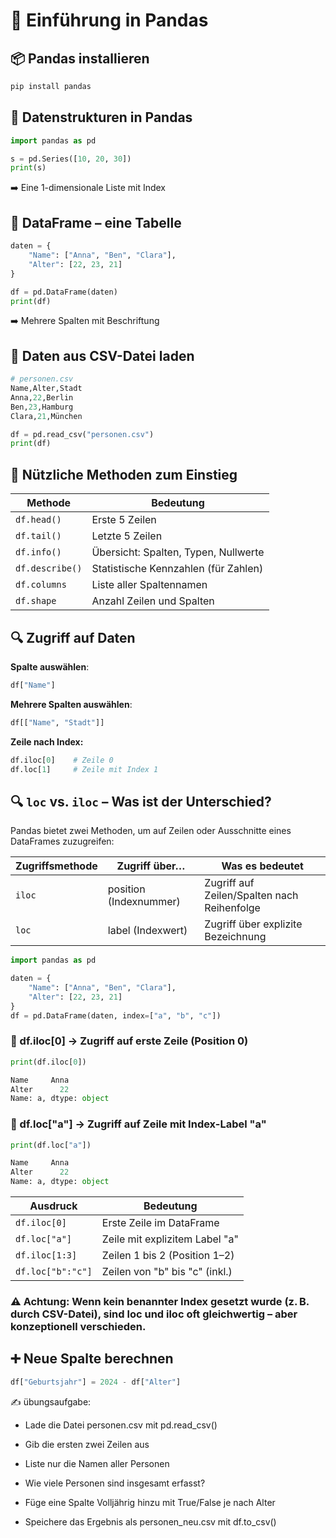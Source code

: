 # 🐼 Einführung in Pandas
## 📦 Pandas installieren 
```python
pip install pandas
```

## 🧱 Datenstrukturen in Pandas
```python
import pandas as pd

s = pd.Series([10, 20, 30])
print(s)
```

➡️ Eine 1-dimensionale Liste mit Index

## 🔹 DataFrame – eine Tabelle
```python
daten = {
    "Name": ["Anna", "Ben", "Clara"],
    "Alter": [22, 23, 21]
}

df = pd.DataFrame(daten)
print(df)
```

➡️ Mehrere Spalten mit Beschriftung

## 📄 Daten aus CSV-Datei laden
```python
# personen.csv
Name,Alter,Stadt
Anna,22,Berlin
Ben,23,Hamburg
Clara,21,München
```

```python
df = pd.read_csv("personen.csv")
print(df)
```
## 🧰 Nützliche Methoden zum Einstieg
| Methode | Bedeutung
| - | -
`df.head()` | Erste 5 Zeilen
`df.tail()` | Letzte 5 Zeilen
`df.info()` | Übersicht: Spalten, Typen, Nullwerte
`df.describe()` | Statistische Kennzahlen (für Zahlen)
`df.columns` | Liste aller Spaltennamen
`df.shape` | Anzahl Zeilen und Spalten

## 🔍 Zugriff auf Daten
**Spalte auswählen**:
```python
df["Name"]
```

**Mehrere Spalten auswählen**:
```python
df[["Name", "Stadt"]]
```

**Zeile nach Index:**
```python
df.iloc[0]    # Zeile 0
df.loc[1]     # Zeile mit Index 1
```

## 🔍 `loc` vs. `iloc` – Was ist der Unterschied?
Pandas bietet zwei Methoden, um auf Zeilen oder Ausschnitte eines DataFrames zuzugreifen:

| Zugriffsmethode | Zugriff über… | Was es bedeutet
| - | - | -
`iloc` | position (Indexnummer) | Zugriff auf Zeilen/Spalten nach Reihenfolge
`loc` | label (Indexwert) | Zugriff über explizite Bezeichnung

```python
import pandas as pd

daten = {
    "Name": ["Anna", "Ben", "Clara"],
    "Alter": [22, 23, 21]
}
df = pd.DataFrame(daten, index=["a", "b", "c"])
```

### 🔸 df.iloc[0] → Zugriff auf erste Zeile (Position 0)
```python
print(df.iloc[0])

Name     Anna
Alter      22
Name: a, dtype: object
```

### 🔸 df.loc["a"] → Zugriff auf Zeile mit Index-Label "a"
```python
print(df.loc["a"])

Name     Anna
Alter      22
Name: a, dtype: object
```
| Ausdruck | Bedeutung
| - | - 
`df.iloc[0]` | Erste Zeile im DataFrame
`df.loc["a"]` | Zeile mit explizitem Label "a"
`df.iloc[1:3]` | Zeilen 1 bis 2 (Position 1–2)
`df.loc["b":"c"]` | Zeilen von "b" bis "c" (inkl.)

### ⚠️ Achtung: Wenn kein benannter Index gesetzt wurde (z. B. durch CSV-Datei), sind loc und iloc oft gleichwertig – aber konzeptionell verschieden.

## ➕ Neue Spalte berechnen
```python
df["Geburtsjahr"] = 2024 - df["Alter"]
```
✍️ übungsaufgabe:
* Lade die Datei personen.csv mit pd.read_csv()

* Gib die ersten zwei Zeilen aus

* Liste nur die Namen aller Personen

* Wie viele Personen sind insgesamt erfasst?

* Füge eine Spalte Volljährig hinzu mit True/False je nach Alter

* Speichere das Ergebnis als personen_neu.csv mit df.to_csv()